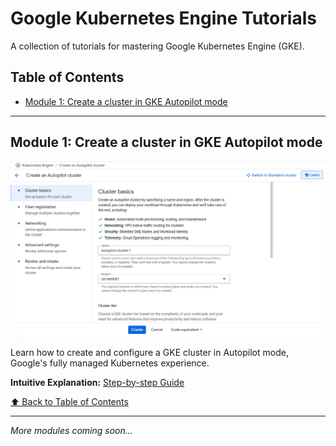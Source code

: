 # Google Kubernetes Engine Tutorials

A collection of tutorials for mastering Google Kubernetes Engine (GKE).

## Table of Contents

- [Module 1: Create a cluster in GKE Autopilot mode](#module-1-create-a-cluster-in-gke-autopilot-mode)

---

## Module 1: Create a cluster in GKE Autopilot mode

<div align="center">

![GKE Autopilot Cluster Creation](https://github.com/nbahador/Google_Kubernetes_Engine_Tutorials/blob/main/assets/Create_a_cluster_in_GKE_Autopilot_mode.png)

</div>

Learn how to create and configure a GKE cluster in Autopilot mode, Google's fully managed Kubernetes experience.

**Intuitive Explanation:** [Step-by-step Guide](https://nbahador.github.io/Google_Kubernetes_Engine_Tutorials/assets/Create_a_cluster_in_GKE_Autopilot_mode_infographic.html)

[⬆️ Back to Table of Contents](#table-of-contents)

---

*More modules coming soon...*
